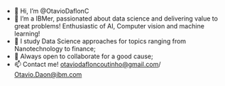 - 👋 Hi, I’m @OtavioDaflonC
- 💙 I’m a IBMer, passionated about data science and delivering value to great problems! Enthusiastic of AI, Computer vision and machine learning!
- 🌱 I study Data Science approaches for topics ranging from Nanotechnology to finance;
- 💞️ Always open to collaborate for a good cause;
- 📫 Contact me! otaviodafloncoutinho@gmail.com/ Otavio.Daon@ibm.com


